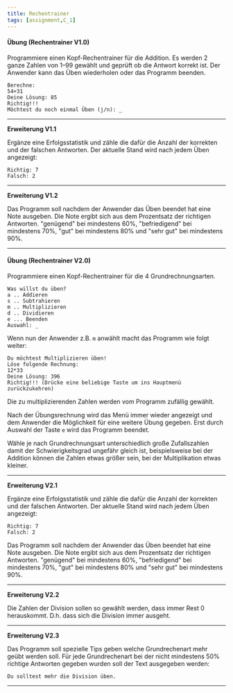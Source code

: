 ```yaml
---
title: Rechentrainer
tags: [assignment,C_1]
---
```


#### Übung (Rechentrainer V1.0)

Programmiere einen Kopf-Rechentrainer für die Addition. Es werden 2 ganze Zahlen von 1–99 gewählt und geprüft ob die Antwort korrekt ist. Der Anwender kann das Üben wiederholen oder das Programm beenden.

```
Berechne:
54+31
Deine Lösung: 85
Richtig!!!
Möchtest du noch einmal Üben (j/n): _
```

---

**Erweiterung V1.1** 

Ergänze eine Erfolgsstatistik und zähle die dafür die Anzahl der korrekten und der falschen Antworten. Der aktuelle Stand wird nach jedem Üben angezeigt:

```
Richtig: 7
Falsch: 2
```

---

**Erweiterung V1.2**

Das Programm soll nachdem der Anwender das Üben beendet hat eine Note ausgeben. Die Note ergibt sich aus dem Prozentsatz der richtigen Antworten. "genügend" bei mindestens 60%, "befriedigend" bei mindestens 70%, "gut" bei mindestens 80% und "sehr gut" bei mindestens 90%.



---

#### Übung (Rechentrainer V2.0)

Programmiere einen Kopf-Rechentrainer für die 4 Grundrechnungsarten. 

```
Was willst du üben?
a .. Addieren
s .. Subtrahieren
m .. Multiplizieren
d .. Dividieren
e ... Beenden
Auswahl: _
```

Wenn nun der Anwender z.B. `m` anwählt macht das Programm wie folgt weiter:

```
Du möchtest Multiplizieren üben!
Löse folgende Rechnung:
12*33
Deine Lösung: 396
Richtig!!! (Drücke eine beliebige Taste um ins Hauptmenü zurückzukehren)
```

Die zu multiplizierenden Zahlen werden vom Programm zufällig gewählt.

Nach der Übungsrechnung wird das Menü immer wieder angezeigt und dem Anwender die Möglichkeit für eine weitere Übung gegeben. Erst durch Auswahl der Taste `e` wird das Programm beendet.

Wähle je nach Grundrechnungsart unterschiedlich große Zufallszahlen damit der Schwierigkeitsgrad ungefähr gleich ist, beispielsweise bei der Addition können die Zahlen etwas größer sein, bei der Multiplikation etwas kleiner.

---

**Erweiterung V2.1**

Ergänze eine Erfolgsstatistik und zähle die dafür die Anzahl der korrekten und der falschen Antworten. Der aktuelle Stand wird nach jedem Üben angezeigt:

```
Richtig: 7
Falsch: 2
```

Das Programm soll nachdem der Anwender das Üben beendet hat eine Note ausgeben. Die Note ergibt sich aus dem Prozentsatz der richtigen Antworten. "genügend" bei mindestens 60%, "befriedigend" bei mindestens 70%, "gut" bei mindestens 80% und "sehr gut" bei mindestens 90%.

---

**Erweiterung V2.2**

Die Zahlen der Division sollen so gewählt werden, dass immer Rest 0 herauskommt. D.h. dass sich die Division immer ausgeht.

---

**Erweiterung V2.3**

Das Programm soll spezielle Tips geben welche Grundrechenart mehr geübt werden soll. Für jede Grundrechenart bei der nicht mindestens 50% richtige Antworten gegeben wurden soll der Text ausgegeben werden: 

```
Du solltest mehr die Division üben.
```

---

